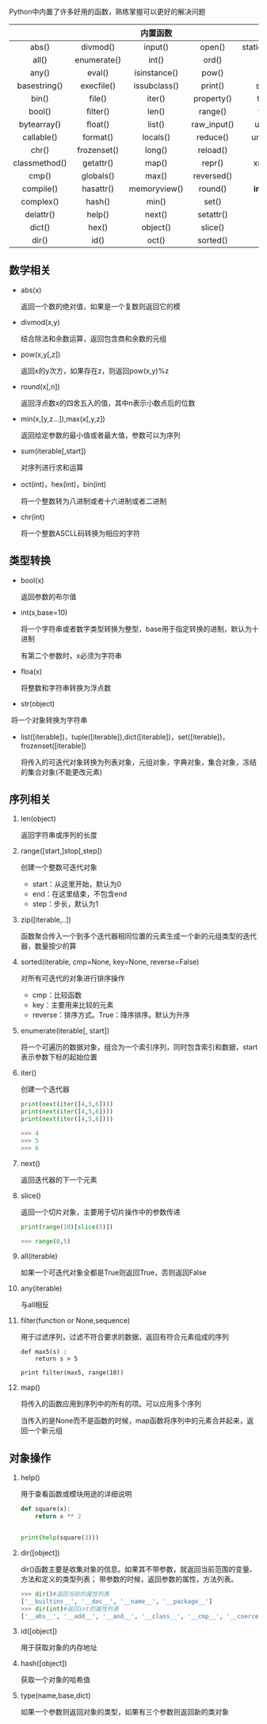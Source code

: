 Python中内置了许多好用的函数，熟练掌握可以更好的解决问题

|               |             |   内置函数   |             |                |
| :-----------: | :---------: | :----------: | :---------: | :------------: |
|     abs()     |  divmod()   |   input()    |   open()    | staticmethod() |
|     all()     | enumerate() |    int()     |    ord()    |     str()      |
|     any()     |   eval()    | isinstance() |    pow()    |     sum()      |
| basestring()  | execfile()  | issubclass() |   print()   |    super()     |
|     bin()     |   file()    |    iter()    | property()  |    tuple()     |
|    bool()     |  filter()   |    len()     |   range()   |     type()     |
|  bytearray()  |   float()   |    list()    | raw_input() |    unichr()    |
|  callable()   |  format()   |   locals()   |  reduce()   |   unicode()    |
|     chr()     | frozenset() |    long()    |  reload()   |     vars()     |
| classmethod() |  getattr()  |    map()     |   repr()    |    xrange()    |
|     cmp()     |  globals()  |    max()     | reversed()  |     zip()      |
|   compile()   |  hasattr()  | memoryview() |   round()   |  __import__()  |
|   complex()   |   hash()    |    min()     |    set()    |                |
|   delattr()   |   help()    |    next()    |  setattr()  |                |
|    dict()     |    hex()    |   object()   |   slice()   |                |
|     dir()     |    id()     |    oct()     |  sorted()   |                |

## 数学相关

- abs(x)

  返回一个数的绝对值，如果是一个复数则返回它的模

- divmod(x,y)

  结合除法和余数运算，返回包含商和余数的元组

- pow(x,y[,z])

  返回x的y次方，如果存在z，则返回pow(x,y)%z

- round(x[,n])

  返回浮点数x的四舍五入的值，其中n表示小数点后的位数

- min(x,[y,z...]),max(x[,y,z])

  返回给定参数的最小值或者最大值，参数可以为序列

- sum(iterable[,start])

  对序列进行求和运算

- oct(int)，hex(int)，bin(int)

  将一个整数转为八进制或者十六进制或者二进制

- chr(int)

  将一个整数ASCLL码转换为相应的字符

## 类型转换

- bool(x)

  返回参数的布尔值

- int(x,base=10)

  将一个字符串或者数字类型转换为整型，base用于指定转换的进制，默认为十进制

  有第二个参数时，x必须为字符串

- floa(x)

  将整数和字符串转换为浮点数

- str(object)

​		将一个对象转换为字符串

- list([iterable])，tuple([iterable]),dict([iterable])，set([iterable])，frozenset([iterable])

  将传入的可迭代对象转换为列表对象，元组对象，字典对象，集合对象，冻结的集合对象(不能更改元素)

## 序列相关

1. len(object)

   返回字符串或序列的长度

2. range([start,]stop[,step])

   创建一个整数可迭代对象

   - start：从这里开始，默认为0
   - end：在这里结束，不包含end
   - step：步长，默认为1

3. zip([iterable,..])

   函数聚合传入一个到多个迭代器相同位置的元素生成一个新的元组类型的迭代器，数量按少的算

4. sorted(iterable, cmp=None, key=None, reverse=False)

   对所有可迭代的对象进行排序操作

   - cmp：比较函数
   - key：主要用来比较的元素
   - reverse：排序方式。True：降序排序。默认为升序

5. enumerate(iterable[, start])

   将一个可遍历的数据对象，组合为一个索引序列，同时包含索引和数据，start表示参数下标的起始位置

6. iter()

   创建一个迭代器

   ```python
   print(next(iter([4,5,6])))
   print(next(iter([4,5,6])))
   print(next(iter([4,5,6])))
   
   >>> 4
   >>> 5
   >>> 6
   ```

7. next()

   返回迭代器的下一个元素

8. slice()

   返回一个切片对象，主要用于切片操作中的参数传递

   ```python
   print(range(10)[slice(5)])
   
   >>> range(0,5)
   ```

9. all(iterable)

   如果一个可迭代对象全都是True则返回True，否则返回False

10. any(iterable)

    与all相反

11. filter(function or None,sequence)

    用于过滤序列，过滤不符合要求的数据，返回有符合元素组成的序列

    ```
    def max5(s) :
        return s > 5
    
    print filter(max5, range(10))
    ```

12. map()

    将传入的函数应用到序列中的所有的项。可以应用多个序列

    当传入的是None而不是函数的时候，map函数将序列中的元素合并起来，返回一个新元组

## 对象操作

1. help()

   用于查看函数或模块用途的详细说明

   ```python
   def square(x):
       return x ** 2
   
   
   print(help(square(3)))
   
   ```

2. dir([object])

   dir()函数主要是收集对象的信息。如果其不带参数，就返回当前范围的变量、方法和定义的类型列表；
   带参数的时候，返回参数的属性，方法列表。

   ```python
   >>> dir()#返回当前的属性列表
   ['__builtins__', '__doc__', '__name__', '__package__']
   >>> dir(int)#返回int的属性列表
   ['__abs__', '__add__', '__and__', '__class__', '__cmp__', '__coerce__', '__delattr__', '__div__', '__divmod__', '__doc__', '__float__', '__floordiv__', '__format__', '__getattribute__', '__getnewargs__', '__hash__', '__hex__', '__index__', '__init__', '__int__', '__invert__', '__long__', '__lshift__', '__mod__', '__mul__', '__neg__', '__new__', '__nonzero__', '__oct__', '__or__', '__pos__', '__pow__', '__radd__', '__rand__', '__rdiv__', '__rdivmod__', '__reduce__', '__reduce_ex__', '__repr__', '__rfloordiv__', '__rlshift__', '__rmod__', '__rmul__', '__ror__', '__rpow__', '__rrshift__', '__rshift__', '__rsub__', '__rtruediv__', '__rxor__', '__setattr__', '__sizeof__', '__str__', '__sub__', '__subclasshook__', '__truediv__', '__trunc__', '__xor__', 'bit_length', 'conjugate', 'denominator', 'imag', 'numerator', 'real']
   ```

3. id([object])

   用于获取对象的内存地址

4. hash([object])

   获取一个对象的哈希值

5. type(name,base,dict)

   如果一个参数则返回对象的类型，如果有三个参数则返回新的类对象

   































































